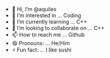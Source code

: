- 👋 Hi, I’m @aquiles
- 👀 I’m interested in ... Coding
- 🌱 I’m currently learning ... C++
- 💞️ I’m looking to collaborate on ... C++
- 📫 How to reach me ... Github
- 😄 Pronouns: ... He/Him
- ⚡ Fun fact: ... I like sushi 

<!---
aquilesan1/aquilesan1 is a ✨ special ✨ repository because its `README.md` (this file) appears on your GitHub profile.
You can click the Preview link to take a look at your changes.
--->
